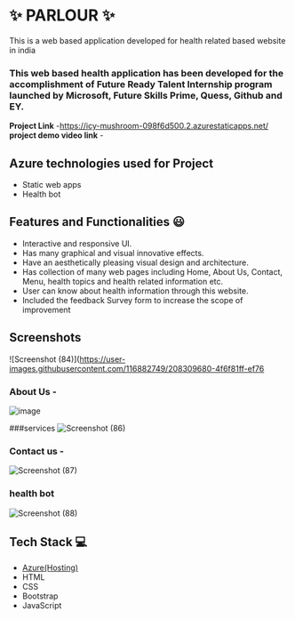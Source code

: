 # ✨  PARLOUR ✨

This is a web based application developed for health related based website in india

### This web based health application has been developed for the accomplishment of Future Ready Talent Internship program launched by Microsoft, Future Skills Prime, Quess, Github and EY.


**Project Link** -https://icy-mushroom-098f6d500.2.azurestaticapps.net/
**project demo video link** - 

## Azure technologies used for Project

- Static web apps
- Health bot

## Features and Functionalities 😃

- Interactive and responsive UI.
- Has many graphical and visual innovative effects.
- Have an aesthetically pleasing visual design and architecture.
- Has collection of many web pages including Home, About Us, Contact, Menu, health topics and health related information etc.
- User can know about health information through this website.
- Included the feedback Survey form to increase the scope of improvement 

## Screenshots

![Screenshot (84)](https://user-images.githubusercontent.com/116882749/208309680-4f6f81ff-ef76
### About Us -
![image](https://user-images.githubusercontent.com/116882749/208309833-2f51ed92-36ed-4ef2-884e-9c59a75e0fc6.png)



###services 
![Screenshot (86)](https://user-images.githubusercontent.com/116882749/208309990-298880aa-c590-4d1e-bf64-54c2121e3c7a.png)



### Contact us -


![Screenshot (87)](https://user-images.githubusercontent.com/116882749/208310056-ecf21e57-34a8-4daf-8526-c3cf95d95410.png)

### health bot



![Screenshot (88)](https://user-images.githubusercontent.com/116882749/208310060-8371a783-3725-4306-ac31-c5fda957fb79.png)

## Tech Stack 💻

- [Azure(Hosting)](https://azure.microsoft.com/en-in/features/azure-portal/)
- HTML
- CSS
- Bootstrap
- JavaScript
